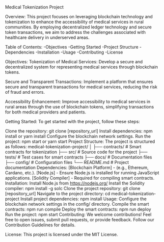 Medical Tokenization Project

Overview:
This project focuses on leveraging blockchain technology and tokenization to enhance the accessibility of medical services in rural communities. By employing decentralized ledger technology and secure token transactions, we aim to address the challenges associated with healthcare delivery in underserved areas.

Table of Contents:
-Objectives
-Getting Started
-Project Structure
-Dependencies
-Installation
-Usage
-Contributing
-License

Objectives:
Tokenization of Medical Services: Develop a secure and decentralized system for representing medical services through blockchain tokens.

Secure and Transparent Transactions: Implement a platform that ensures secure and transparent transactions for medical services, reducing the risk of fraud and errors.

Accessibility Enhancement: Improve accessibility to medical services in rural areas through the use of blockchain tokens, simplifying transactions for both medical providers and patients.

Getting Started:
To get started with the project, follow these steps:

Clone the repository: git clone [repository_url]
Install dependencies: npm install or yarn install
Configure the blockchain network settings.
Run the project: npm start or yarn start
Project Structure:
The project is structured as follows:
medical-tokenization-project/
│
├── contracts/            # Smart contracts for tokenization
├── src/                  # Source code for the project
├── tests/                # Test cases for smart contracts
├── docs/                 # Documentation files
├── config/               # Configuration files
└── README.md             # Project documentation
Dependencies:
[Blockchain Platform] -  (e.g., Ethereum, Cardano, etc.).
[Node.js] - Ensure Node.js is installed for running JavaScript applications.
[Solidity Compiler] - Required for compiling smart contracts.
Installation:
Install Node.js from https://nodejs.org/
Install the Solidity compiler: npm install -g solc
Clone the project repository: git clone [repository_url]
Navigate to the project directory: cd medical-tokenization-project
Install project dependencies: npm install
Usage:
Configure the blockchain network settings in the config/ directory.
Compile the smart contracts: npm run compile
Deploy the smart contracts: npm run deploy
Run the project: npm start
Contributing:
We welcome contributions! Feel free to open issues, submit pull requests, or provide feedback. Follow our Contribution Guidelines for details.

License:
This project is licensed under the MIT License.
